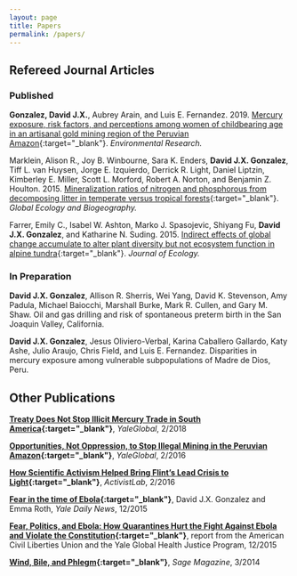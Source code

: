 ```yaml
---
layout: page
title: Papers
permalink: /papers/
---
```


## Refereed Journal Articles

### Published

**Gonzalez, David J.X.**, Aubrey Arain, and Luis E. Fernandez. 2019. [Mercury exposure, risk factors, and perceptions among women of childbearing age in an artisanal gold mining region of the Peruvian Amazon](https://www.sciencedirect.com/science/article/pii/S0013935119305833?via%3Dihub){:target="_blank"}. *Environmental Research.*

Marklein, Alison R., Joy B. Winbourne, Sara K. Enders, **David J.X. Gonzalez**, Tiff L. van Huysen, Jorge E. Izquierdo, Derrick R. Light, Daniel Liptzin, Kimberley E. Miller, Scott L. Morford, Robert A. Norton, and Benjamin Z. Houlton. 2015. [Mineralization ratios of nitrogen and phosphorous from decomposing litter in temperate versus tropical forests](https://onlinelibrary.wiley.com/doi/full/10.1111/geb.12414){:target="_blank"}. *Global Ecology and Biogeography.*

Farrer, Emily C., Isabel W. Ashton, Marko J. Spasojevic, Shiyang Fu, **David J.X. Gonzalez**, and Katharine N. Suding. 2015. [Indirect effects of global change accumulate to alter plant diversity but not ecosystem function in alpine tundra](https://besjournals.onlinelibrary.wiley.com/doi/full/10.1111/1365-2745.12363){:target="_blank"}. *Journal of Ecology.*

### In Preparation

**David J.X. Gonzalez**, Allison R. Sherris, Wei Yang, David K. Stevenson, Amy Padula, Michael Baiocchi, Marshall Burke, Mark R. Cullen, and Gary M. Shaw.
Oil and gas drilling and risk of spontaneous preterm birth in the San Joaquin Valley, California.

**David J.X. Gonzalez**, Jesus Oliviero-Verbal, Karina Caballero Gallardo, Katy Ashe, Julio Araujo, Chris Field, and Luis E. Fernandez. Disparities in mercury exposure among vulnerable subpopulations of Madre de Dios, Peru.

## Other Publications

**[Treaty Does Not Stop Illicit Mercury Trade in South America](https://yaleglobal.yale.edu/content/treaty-does-not-stop-illicit-mercury-trade-south-america){:target="_blank"}**, *YaleGlobal*, 2/2018

**[Opportunities, Not Oppression, to Stop Illegal Mining in the Peruvian Amazon](https://yaleglobal.yale.edu/content/opportunities-not-oppression-stop-illegal-mining-peruvian-amazon){:target="_blank"}**, *YaleGlobal*, 2/2016

**[How Scientific Activism Helped Bring Flint’s Lead Crisis to Light](http://www.activistlab.org/2016/02/how-scientific-activism-helped-bring-flints-lead-crisis-to-light/){:target="_blank"}**, *ActivistLab*, 2/2016

**[Fear in the time of Ebola](https://yaledailynews.com/blog/2015/12/09/gonzalez-roth-fear-in-the-time-of-ebola/){:target="_blank"}**, David J.X. Gonzalez and Emma Roth, *Yale Daily News*, 12/2015

**[Fear, Politics, and Ebola: How Quarantines Hurt the Fight Against Ebola and Violate the Constitution](https://law.yale.edu/system/files/area/center/ghjp/documents/ghjp_ebola_quarantines.pdf){:target="_blank"}**, report from the American Civil Liberties Union and the Yale Global Health Justice Program, 12/2015

**[Wind, Bile, and Phlegm](http://www.sagemagazine.org/wind-bile-and-phlegm/){:target="_blank"}**, *Sage Magazine*, 3/2014
